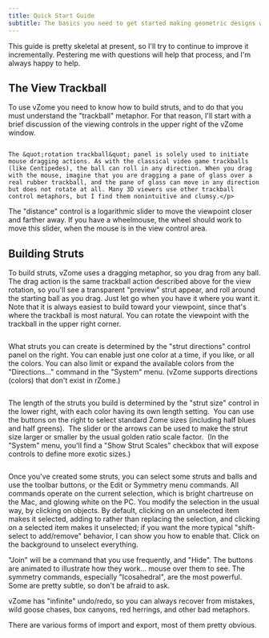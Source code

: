 ```yaml
---
title: Quick Start Guide
subtitle: The basics you need to get started making geometric designs with vZome
---
```

This guide is pretty skeletal at present, so I&#39;ll try to continue to improve it incrementally. Pestering me with questions will help that process, and I&#39;m always happy to help.

## The View Trackball

To use vZome you need to know how to build struts, and to do that you must understand the &quot;trackball&quot; metaphor. For that reason, I&#39;ll start with a brief discussion of the viewing controls in the upper right of the vZome window.

<figure style="margin: auto">
  <img alt="" src="https://www.vzome.com/home/data/uploads/viewcontrols.png" />
</figure>

	The &quot;rotation trackball&quot; panel is solely used to initiate mouse dragging actions. As with the classical video game trackballs (like Centipedes), the ball can roll in any direction. When you drag with the mouse, imagine that you are dragging a pane of glass over a real rubber trackball, and the pane of glass can move in any direction but does not rotate at all. Many 3D viewers use other trackball control metaphors, but I find them nonintuitive and clumsy.</p>
<p>
	The &quot;distance&quot; control is a logarithmic slider to move the viewpoint closer and farther away. If you have a wheelmouse, the wheel should work to move this slider, when the mouse is in the view control area.</p>
<h2>
	Building Struts</h2>
<p>
	To build struts, vZome uses a dragging metaphor, so you drag from any ball. The drag action is the same trackball action described above for the view rotation, so you&#39;ll see a transparent &quot;preview&quot; strut appear, and roll around the starting ball as you drag. Just let go when you have it where you want it. Note that it is always easiest to build toward your viewpoint, since that&#39;s where the trackball is most natural. You can rotate the viewpoint with the trackball in the upper right corner.</p>

<figure style="margin: auto">
	<img alt="" src="https://www.vzome.com/home/data/uploads/previewstrut.png" />
</figure>
<p>
	What struts you can create is determined by the &quot;strut directions&quot; control panel on the right. You can enable just one color at a time, if you like, or all the colors. You can also limit or expand the available colors from the &quot;Directions...&quot; command in the &quot;System&quot; menu. (vZome supports directions (colors) that don&#39;t exist in rZome.)</p>

<figure style="margin: auto">
	<img alt="" src="https://www.vzome.com/home/data/uploads/strutdirections.png" />
</figure>
<p>
	The length of the struts you build is determined by the &quot;strut size&quot; control in the lower right, with each color having its own length setting. &nbsp;You can use the buttons on the right to select standard Zome sizes (including half blues and half greens). &nbsp;The slider or the arrows can be used to make the strut size larger or smaller by the usual golden ratio scale factor. &nbsp;(In the &quot;System&quot; menu, you&#39;ll find a &quot;Show Strut Scales&quot; checkbox that will expose controls to define more exotic sizes.)</p>

<figure style="margin: auto">
	<img alt="" src="https://www.vzome.com/home/data/uploads/strutlength.png" />
</figure>
<p>
	Once you&#39;ve created some struts, you can select some struts and balls and use the toolbar buttons, or the Edit or Symmetry menu commands. All commands operate on the current selection, which is bright chartreuse on the Mac, and glowing white on the PC. You modify the selection in the usual way, by clicking on objects. By default, clicking on an unselected item makes it selected, adding to rather than replacing the selection, and clicking on a selected item makes it unselected; if you want the more typical &quot;shift-select to add/remove&quot; behavior, I can show you how to enable that. Click on the background to unselect everything.</p>
<p>
	&quot;Join&quot; will be a command that you use frequently, and &quot;Hide&quot;. The buttons are animated to illustrate how they work... mouse over them to see. The symmetry commands, especially &quot;Icosahedral&quot;, are the most powerful. Some are pretty subtle, so don&#39;t be afraid to ask.</p>
<p>
	vZome has &quot;infinite&quot; undo/redo, so you can always recover from mistakes, wild goose chases, box canyons, red herrings, and other bad metaphors.</p>
<p>
	There are various forms of import and export, most of them pretty obvious.</p>
